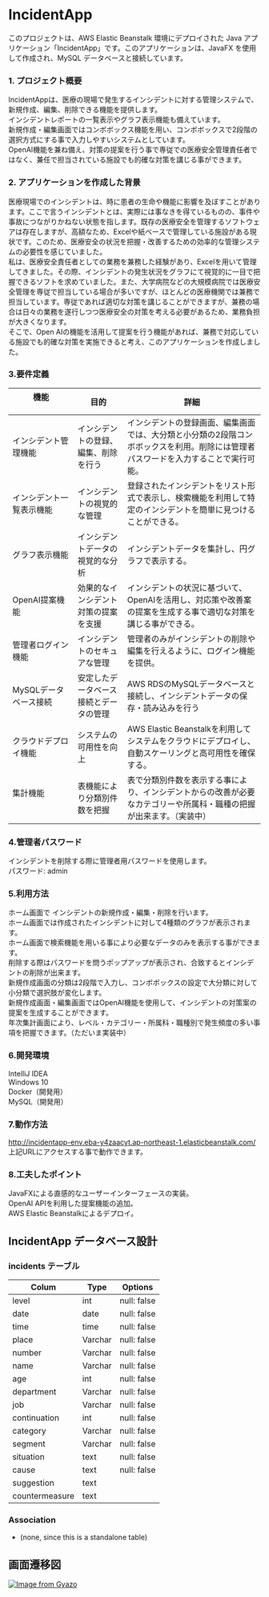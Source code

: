 # IncidentApp

このプロジェクトは、AWS Elastic Beanstalk 環境にデプロイされた Java アプリケーション「IncidentApp」です。このアプリケーションは、JavaFX を使用して作成され、MySQL データベースと接続しています。


### 1. プロジェクト概要
IncidentAppは、医療の現場で発生するインシデントに対する管理システムで、新規作成、編集、削除できる機能を提供します。\
インシデントレポートの一覧表示やグラフ表示機能も備えています。\
新規作成・編集画面ではコンボボックス機能を用い、コンボボックスで2段階の選択方式にする事で入力しやすいシステムとしています。\
OpenAI機能を兼ね備え、対策の提案を行う事で専従での医療安全管理責任者ではなく、兼任で担当されている施設でも的確な対策を講じる事ができます。

### 2. アプリケーションを作成した背景
医療現場でのインシデントは、時に患者の生命や機能に影響を及ぼすことがあります。ここで言うインシデントとは、実際には事なきを得ているものの、事件や事故につながりかねない状態を指します。既存の医療安全を管理するソフトウェアは存在しますが、高額なため、Excelや紙ベースで管理している施設がある現状です。このため、医療安全の状況を把握・改善するための効率的な管理システムの必要性を感じていました。\
私は、医療安全責任者としての業務を兼務した経験があり、Excelを用いて管理してきました。その際、インシデントの発生状況をグラフにて視覚的に一目で把握できるソフトを求めていました。また、大学病院などの大規模病院では医療安全管理を専従で担当している場合が多いですが、ほとんどの医療機関では兼務で担当しています。専従であれば適切な対策を講じることができますが、兼務の場合は日々の業務を遂行しつつ医療安全の対策を考える必要があるため、業務負担が大きくなります。\
そこで、Open AIの機能を活用して提案を行う機能があれば、兼務で対応している施設でも的確な対策を実施できると考え、このアプリケーションを作成しました。

### 3.要件定義
| 機能            　　　　　  | 目的                                 | 詳細                                                                                                                        |
|----------------------------|--------------------------------------| ----------------------------------------------------------------------------------------------------------------------------|
| インシデント管理機能        | インシデントの登録、編集、削除を行う   | インシデントの登録画面、編集画面では、大分類と小分類の2段階コンボボックスを利用。削除には管理者パスワードを入力することで実行可能。|
| インシデント一覧表示機能    | インシデントの視覚的な管理             |登録されたインシデントをリスト形式で表示し、検索機能を利用して特定のインシデントを簡単に見つけることができる。                     |
| グラフ表示機能             | インシデントデータの視覚的な分析        |インシデントデータを集計し、円グラフで表示する。                                                                               |
| OpenAI提案機能             | 効果的なインシデント対策の提案を支援    |インシデントの状況に基づいて、OpenAIを活用し、対応策や改善案の提案を生成する事で適切な対策を講じる事ができる。                    |
| 管理者ログイン機能          | インシデントのセキュアな管理           |管理者のみがインシデントの削除や編集を行えるように、ログイン機能を提供。                                                        |
| MySQLデータベース接続       | 安定したデータベース接続とデータの管理 |AWS RDSのMySQLデータベースと接続し、インシデントデータの保存・読み込みを行う                                                    |
| クラウドデプロイ機能        | システムの可用性を向上                 |AWS Elastic Beanstalkを利用してシステムをクラウドにデプロイし、自動スケーリングと高可用性を確保する。                           |
| 集計機能     　　　　　　   | 表機能により分類別件数を把握           |表で分類別件数を表示する事により、インシデントからの改善が必要なカテゴリーや所属科・職種の把握が出来ます。（実装中）               |

### 4.管理者パスワード
インシデントを削除する際に管理者用パスワードを使用します。\
パスワード: admin

### 5.利用方法
ホーム画面で インシデントの新規作成・編集・削除を行います。\
ホーム画面では作成されたインシデントに対して4種類のグラフが表示されます。\
ホーム画面で検索機能を用いる事により必要なデータのみを表示する事ができます。\
削除する際はパスワードを問うポップアップが表示され、合致するとインシデントの削除が出来ます。\
新規作成画面の分類は2段階で入力し、コンボボックスの設定で大分類に対して小分類で選択肢が変化します。\
新規作成画面・編集画面ではOpenAI機能を使用して、インシデントの対策案の提案を生成することができます。\
年次集計画面により、レベル・カテゴリー・所属科・職種別で発生頻度の多い事項を把握できます。（ただいま実装中）

### 6.開発環境
IntelliJ IDEA \
Windows 10 \
Docker（開発用）\
MySQL（開発用）

### 7.動作方法
http://incidentapp-env.eba-y4zaacyt.ap-northeast-1.elasticbeanstalk.com/ \
上記URLにアクセスする事で動作できます。


### 8.工夫したポイント
JavaFXによる直感的なユーザーインターフェースの実装。\
OpenAI APIを利用した提案機能の追加。\
AWS Elastic Beanstalkによるデプロイ。


## IncidentApp データベース設計
### incidents テーブル
| Colum          | Type    | Options                     |
|----------------|---------| --------------------------- |
| level          | int     | null: false                 |
| date           | date    | null: false                 |
| time           | time    | null: false                 |
| place          | Varchar | null: false                 |
| number         | Varchar | null: false                 |
| name           | Varchar | null: false                 |
| age            | int     | null: false                 |
| department     | Varchar | null: false                 |
| job            | Varchar | null: false                 |
| continuation   | int     | null: false                 |
| category       | Varchar | null: false                 |
| segment        | Varchar | null: false                 |
| situation      | text    | null: false                 |
| cause          | text    | null: false                 |
| suggestion     | text    |                             |
| countermeasure | text    |                             |

### Association
- (none, since this is a standalone table)

## 画面遷移図
[![Image from Gyazo](https://i.gyazo.com/ab9f06fbff163c47cbc5c99cf90b9b2c.png)](https://gyazo.com/ab9f06fbff163c47cbc5c99cf90b9b2c)


